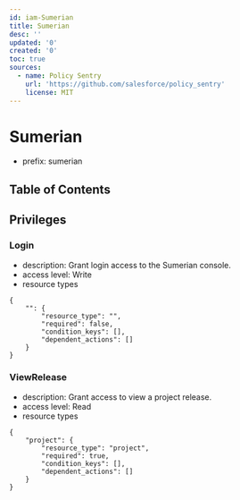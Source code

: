 ```yaml
---
id: iam-Sumerian
title: Sumerian
desc: ''
updated: '0'
created: '0'
toc: true
sources:
  - name: Policy Sentry
    url: 'https://github.com/salesforce/policy_sentry'
    license: MIT
---
```

# Sumerian
- prefix: sumerian

## Table of Contents

## Privileges
### Login
- description: Grant login access to the Sumerian console.
- access level: Write
- resource types
```
{
    "": {
        "resource_type": "",
        "required": false,
        "condition_keys": [],
        "dependent_actions": []
    }
}
```
### ViewRelease
- description: Grant access to view a project release.
- access level: Read
- resource types
```
{
    "project": {
        "resource_type": "project",
        "required": true,
        "condition_keys": [],
        "dependent_actions": []
    }
}
```
